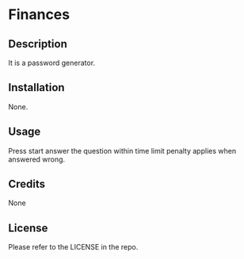 # Finances

## Description

It is a password generator.

## Installation

None.

## Usage

Press start answer the question within time limit penalty applies when answered wrong.

## Credits

None

## License

Please refer to the LICENSE in the repo.